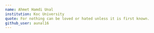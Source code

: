```yaml
---
name: Ahmet Hamdi Unal
institution: Koc University
quote: For nothing can be loved or hated unless it is first known.
github_user: aunal16
---
```

